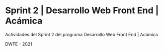 # Sprint 2 | Desarrollo Web Front End | Acámica

Actividades del Sprint 2 del programa Desarrollo Web Front End | Acámica

DWFE - 2021